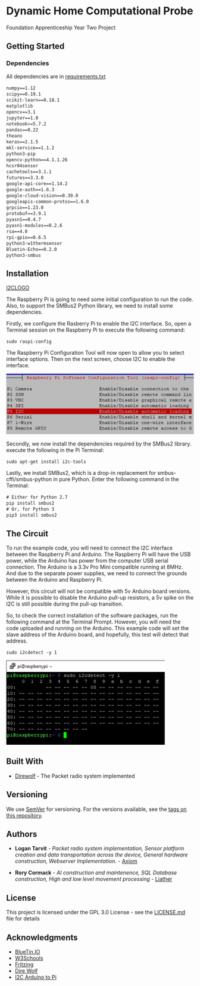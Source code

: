 # **D**ynamic **H**ome **C**omputational **P**robe

Foundation Apprenticeship Year Two Project

## Getting Started

### Dependencies

All dependencies are in [requirements.txt](requirements.txt)

```
numpy==1.12
scipy==0.19.1
scikit-learn==0.18.1
matplotlib
opencv==3.1
jupyter==1.0
notebook>=5.7.2
pandas==0.22
theano
keras==2.1.5
mkl-service==1.1.2
python3-pip
opencv-python==4.1.1.26
hcsr04sensor
cachetools==3.1.1 
futures==3.3.0 
google-api-core==1.14.2 
google-auth==1.6.3 
google-cloud-vision==0.39.0 
googleapis-common-protos==1.6.0 
grpcio==1.23.0 
protobuf==3.9.1 
pyasn1==0.4.7 
pyasn1-modules==0.2.6 
rsa==4.0
rpi-gpio==0.6.5
python3-w1thermsensor
Bluetin-Echo==0.2.0
python3-smbus
```
## Installation 

[I2CLOGO](https://upload.wikimedia.org/wikipedia/en/thumb/9/9f/I%C2%B2C_bus_logo.svg/1200px-I%C2%B2C_bus_logo.svg.png)

The Raspberry Pi is going to need some initial configuration to run the code. Also, to support the SMBus2 Python library, we need to install some dependencies.

Firstly, we configure the Rasberry Pi to enable the I2C interface. So, open a Terminal session on the Raspberry Pi to execute the following command:  

```
sudo raspi-config
```

The Raspberry Pi Configuration Tool will now open to allow you to select interface options. Then on the next screen, 
choose I2C to enable the interface.

![pi-software-configuration-tool](https://github.com/AxiomYT/Dynamic-Home-Computational-Probe/blob/master/pi-software-configuration-tool.png)

Secondly, we now install the dependencies required by the SMBus2 library.
execute the following in the Pi Terminal:

```
sudo apt-get install i2c-tools
```


Lastly, we install SMBus2, which is a drop-in replacement for smbus-cffi/smbus-python in pure Python. Enter the following command in the Terminal:

```
# Either for Python 2.7
pip install smbus2
# Or, for Python 3
pip3 install smbus2
```
## The Circuit

To run the example code, you will need to connect the I2C interface between the Raspberry Pi and Arduino. The Raspberry Pi will have the USB power, while the Arduino has power from the computer USB serial connection. The Arduino is a 3.3v Pro Mini compatible running at 8MHz. And due to the separate power supplies, we need to connect the grounds between the Arduino and Raspberry Pi.

However, this circuit will not be compatible with 5v Arduino board versions. While it is possible to disable the Arduino pull-up resistors, a 5v spike on the I2C is still possible during the pull-up transition.

So, to check the correct installation of the software packages, run the following command at the Terminal Prompt. However, you will need the code uploaded and running on the Arduino. This example code will set the slave address of the Arduino board, and hopefully, this test will detect that address.

```
sudo i2cdetect -y 1
```

![i2cdetect-serial-bus-check](https://github.com/AxiomYT/Dynamic-Home-Computational-Probe/blob/master/i2cdetect-serial-bus-check.png)

## Built With

* [Direwolf](https://github.com/wb2osz/direwolf) - The Packet radio system implemented

## Versioning

We use [SemVer](http://semver.org/) for versioning. For the versions available, see the [tags on this repository](https://github.com/AxiomYT/Dynamic-Home-Computational-Probe/tags). 

## Authors

* **Logan Tarvit** - *Packet radio system implementation, Sensor platform creation and data transportation across the device, General hardware construction, Webserver Implementation.* - [Axiom](https://github.com/AxiomYT)

* **Rory Cormack** - *AI construction and maintenence, SQL Database construction, High and low level movement processing* - [Liather](https://github.com/Liather)

## License

This project is licensed under the GPL 3.0 License - see the [LICENSE.md](LICENSE.md) file for details

## Acknowledgments

* [BlueTin.IO](https://www.bluetin.io/interfacing/i2c-connect-raspberry-pi-arduino/)
* [W3Schools](https://www.w3schools.com/)
* [Fritzing](https://fritzing.org/home/)
* [Dire Wolf](https://github.com/wb2osz/direwolf)
* [I2C Arduino to Pi](https://github.com/kmaragos/raspi2cino)
